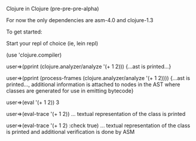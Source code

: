 Clojure in Clojure (pre-pre-pre-alpha)

For now the only dependencies are asm-4.0 and clojure-1.3

To get started:

Start your repl of choice (ie, lein repl)

(use 'clojure.compiler)

user=>(pprint (clojure.analyzer/analyze '(+ 1 2)))
{...ast is printed...}

user=>(pprint (process-frames (clojure.analyzer/analyze '(+ 1 2))))
{...ast is printed..., additional information is attached to nodes in the AST where classes are generated for use in emitting bytecode}

user=>(eval '(+ 1 2))
3

user=>(eval-trace '(+ 1 2))
... textual representation of the class is printed

user=>(eval-trace '(+ 1 2) :check true)
... textual representation of the class is printed and additional verification is done by ASM
